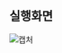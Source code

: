 ## 실행화면

![캡처](https://user-images.githubusercontent.com/59195798/159663842-3cb6b33f-0a4f-4d23-9c22-e8cba234ad4b.PNG)
